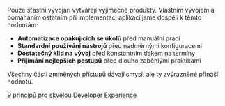 Pouze šťastní vývojáři vytvářejí vyjímečné produkty.
Vlastním vývojem a pomáháním ostatním při implementaci aplikací jsme dospěli k těmto hodnotám:

- **Automatizace opakujících se úkolů** před manuální prací
- **Standardní používání nástrojů** před nadměrnými konfiguracemi
- **Dostatečný klid na vývoj** před konstantním tlakem na termíny
- **Přijímání nejlepších postupů** před dlouho zaběhlými praktikami

Všechny části zmíněných přístupů dávají smysl, ale ty zvýrazněné přináší hodnotu.

[9 principů pro skvělou Developer Experience](/principles)